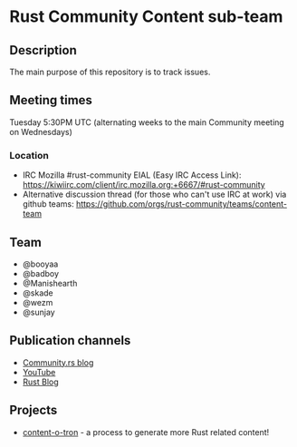 # Rust Community Content sub-team

## Description

The main purpose of this repository is to track issues.

## Meeting times

Tuesday 5:30PM UTC (alternating weeks to the main Community meeting on Wednesdays)

### Location

- IRC Mozilla #rust-community EIAL (Easy IRC Access Link): https://kiwiirc.com/client/irc.mozilla.org:+6667/#rust-community
- Alternative discussion thread (for those who can't use IRC at work) via github teams: https://github.com/orgs/rust-community/teams/content-team

## Team

- @booyaa
- @badboy
- @Manishearth
- @skade
- @wezm
- @sunjay

## Publication channels

- [Community.rs blog](http://blog.community.rs/en-US/)
- [YouTube](http://youtube.com/c/rustvideos)
- [Rust Blog](https://blog.rust-lang.org/)

## Projects

- [content-o-tron](https://github.com/rust-community/content-o-tron) - a process to generate more Rust related content!
